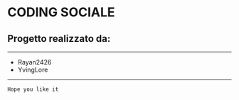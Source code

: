 # CODING SOCIALE

## Progetto realizzato da:

----

- Rayan2426
- YvingLore

---

`Hope you like it`